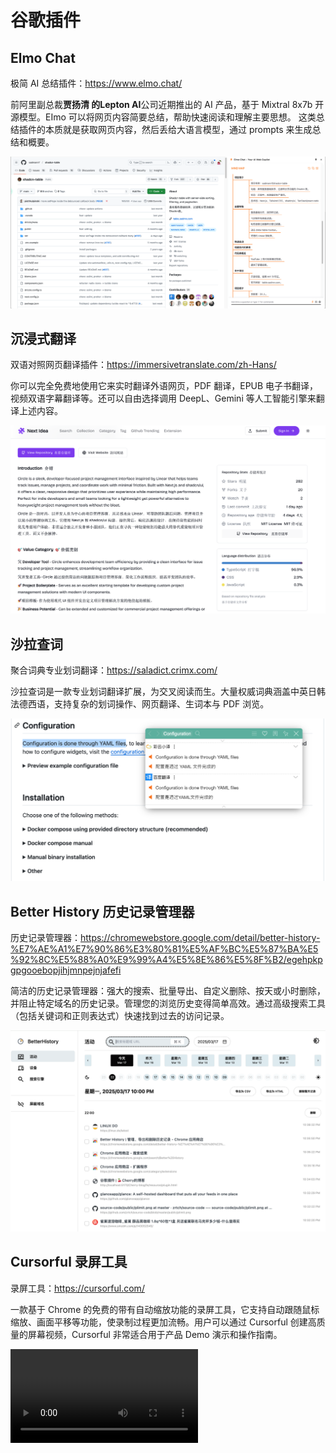 # 谷歌插件

## Elmo Chat

极简 AI 总结插件：https://www.elmo.chat/

前阿里副总裁**贾扬清 **的**Lepton AI**公司近期推出的 AI 产品，基于 Mixtral 8x7b 开源模型。EImo 可以将网页内容简要总结，帮助快速阅读和理解主要思想。
这类总结插件的本质就是获取网页内容，然后丢给大语言模型，通过 prompts 来生成总结和概要。

![图片描述](../../public/QQ_1741273438599.png)

## 沉浸式翻译

双语对照网页翻译插件：https://immersivetranslate.com/zh-Hans/

你可以完全免费地使用它来实时翻译外语网页，PDF 翻译，EPUB 电子书翻译，视频双语字幕翻译等。还可以自由选择调用 DeepL、Gemini 等人工智能引擎来翻译上述内容。

![翻译](../../public/QQ_1741525244194.png)

## 沙拉查词

聚合词典专业划词翻译：https://saladict.crimx.com/

沙拉查词是一款专业划词翻译扩展，为交叉阅读而生。大量权威词典涵盖中英日韩法德西语，支持复杂的划词操作、网页翻译、生词本与 PDF 浏览。

![3](../../public/72028f76e41fbdc4e7c86d4a050a50b3.png)

## Better History 历史记录管理器

历史记录管理器：https://chromewebstore.google.com/detail/better-history-%E7%AE%A1%E7%90%86%E3%80%81%E5%AF%BC%E5%87%BA%E5%92%8C%E5%88%A0%E9%99%A4%E5%8E%86%E5%8F%B2/egehpkpgpgooebopjihjmnpejnjafefi

简洁的历史记录管理器：强大的搜索、批量导出、自定义删除、按天或小时删除，并阻止特定域名的历史记录。管理您的浏览历史变得简单高效。通过高级搜索工具（包括关键词和正则表达式）快速找到过去的访问记录。

![3](../../public/QQ_1742222204998.png)

## Cursorful 录屏工具

录屏工具：https://cursorful.com/

一款基于 Chrome 的免费的带有自动缩放功能的录屏工具，它支持自动跟随鼠标缩放、画面平移等功能，使录制过程更加流畅。用户可以通过 Cursorful 创建高质量的屏幕视频，Cursorful 非常适合用于产品 Demo 演示和操作指南。

<video src="https://cursorful.com/_nuxt/levelsio-16-9.BQqJP9-I.mp4" autoplay loop></video>
